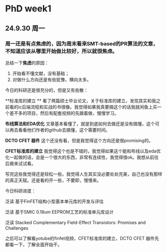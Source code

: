 # PhD week1

## 24.9.30 周一

### 周一还是有点焦虑的，因为周末看来SMT-based的PR算法的文章，不知道应该从哪里开始做比较好，所以就很焦虑。

总结一下**焦虑**的原因：

1. 开始看不懂文献，没有基础；
2. 对做什么方向还是有些犹豫，横向太多。

今日的科研还是很充分的，但是又有些散：

**标准库的建立 **		看了两篇硕士毕业论文，关于标准库的建立，发现其实和我之前看的ic后端流程和实战的书很像。我觉得如果我真要搞这个的话我就闲鱼上买一个差不多的项目，然后有配套视频的先跟着做，慢慢学习。

**布线算法和EDA优化**	文章基本看懂了，就是到底如何去做还是没有搞懂，这个可以再去看看他们作者的github去搞懂，这个需要时间。

**DCTO CFET 器件**		这个还没有看，但是我觉得这个方向还是很promising的。

**CFET标准库的建立**	我觉得这个也是不错的，我觉得如果这个能和布线以及eda优化一起做的话，会是一个很大的东西，非常有连续性，我觉得很ok。我想从前往后做来试试看。

写完这些我觉得还是轻松一些。我觉得人生其实没必要处处完美，自己也没有那样的真正天赋。还是看的开一些，不要即，慢慢来。

今日科研进度：

泛读	基于FinFET结构小型基本单元库的开发与评估

泛读	基于SMIC 0.18um EEPROM工艺的标准单元库设计

泛读	Stacked Complementary Field-Effect Transistors: Promises and Challenges



之后可以了解看yotube的finfet视频，CFET标准库的建立，DCTO CFET 器件先都看一下，了解全面开始干。